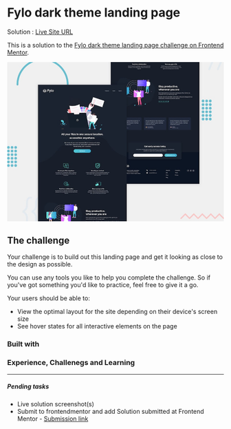 # Fylo dark theme landing page

Solution : [Live Site URL](https://frontend-mentor-challenges-ecru.vercel.app/fylo-dark-theme-landing-page/)


This is a solution to the [Fylo dark theme landing page challenge on Frontend Mentor](https://www.frontendmentor.io/challenges/fylo-dark-theme-landing-page-5ca5f2d21e82137ec91a50fd).

![Design preview for the Fylo dark theme landing page challenge](./design/desktop-preview.jpg)


## The challenge

Your challenge is to build out this landing page and get it looking as close to the design as possible.

You can use any tools you like to help you complete the challenge. So if you've got something you'd like to practice, feel free to give it a go.

Your users should be able to: 

- View the optimal layout for the site depending on their device's screen size
- See hover states for all interactive elements on the page

### Built with

### Experience, Challenegs and Learning

---
##### Pending tasks

- Live solution screenshot(s)
- Submit to frontendmentor and add Solution submitted  at Frontend Mentor - [Submission link]()